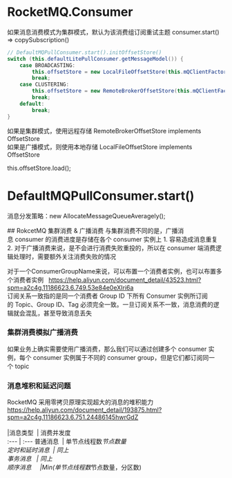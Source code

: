 
# RocketMQ.Consumer
如果消息消费模式为集群模式，默认为该消费组订阅重试主题 consumer.start() => copySubscription()
```java
// DefaultMQPullConsumer.start().initOffsetStore()
switch (this.defaultLitePullConsumer.getMessageModel()) {
    case BROADCASTING:
        this.offsetStore = new LocalFileOffsetStore(this.mQClientFactory, this.defaultLitePullConsumer.getConsumerGroup());
        break;
    case CLUSTERING:
        this.offsetStore = new RemoteBrokerOffsetStore(this.mQClientFactory, this.defaultLitePullConsumer.getConsumerGroup());
        break;
    default:
        break;
}
```
如果是集群模式，使用远程存储 RemoteBrokerOffsetStore implements OffsetStore  
如果是广播模式，则使用本地存储 LocalFileOffsetStore implements OffsetStore 

this.offsetStore.load();

# DefaultMQPullConsumer.start()
消息分发策略：new AllocateMessageQueueAveragely();

## RokcetMQ 集群消费 & 广播消费
与集群消费不同的是，广播消息 consumer 的消费进度是存储在各个 consumer 实例上
1. 容易造成消息重复
2. 对于广播消费来说，是不会进行消费失败重投的，所以在 consumer 端消费逻辑处理时，需要额外关注消费失败的情况

对于一个ConsumerGroupName来说，可以布置一个消费者实例，也可以布置多个消费者实例  
https://help.aliyun.com/document_detail/43523.html?spm=a2c4g.11186623.6.749.53e84e0eXIri6a  
订阅关系一致指的是同一个消费者 Group ID 下所有 Consumer 实例所订阅的 Topic、Group ID、Tag 必须完全一致。一旦订阅关系不一致，消息消费的逻辑就会混乱，甚至导致消息丢失  

### 集群消费模拟广播消费
如果业务上确实需要使用广播消费，那么我们可以通过创建多个 consumer 实例，每个 consumer 实例属于不同的 consumer group，但是它们都订阅同一个 topic

### 消息堆积和延迟问题
RocketMQ 采用零拷贝原理实现超大的消息的堆积能力  
https://help.aliyun.com/document_detail/193875.html?spm=a2c4g.11186623.6.751.24486145hwrGdZ  
<br/>
|消息类型       | 消费并发度   
:---           | :---
普通消息        | 单节点线程数*节点数量  
定时和延时消息  | 同上  
事务消息        | 同上  
顺序消息        |Min(单节点线程数*节点数量，分区数)  









